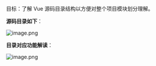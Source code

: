 目标：了解 Vue 源码目录结构以方便对整个项目模块划分理解。



**源码目录如下**：



![image.png](https://upload-images.jianshu.io/upload_images/4580053-bb00f7dc4237e694.png?imageMogr2/auto-orient/strip%7CimageView2/2/w/1240)



**目录对应功能解读**：

![image.png](https://upload-images.jianshu.io/upload_images/4580053-09b2d55e9683f6d1.png?imageMogr2/auto-orient/strip%7CimageView2/2/w/1240)